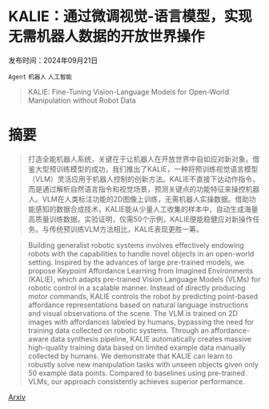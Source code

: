 # KALIE：通过微调视觉-语言模型，实现无需机器人数据的开放世界操作

发布时间：2024年09月21日

`Agent` `机器人` `人工智能`

> KALIE: Fine-Tuning Vision-Language Models for Open-World Manipulation without Robot Data

# 摘要

> 打造全能机器人系统，关键在于让机器人在开放世界中自如应对新对象。借鉴大型预训练模型的成功，我们推出了KALIE，一种将预训练视觉语言模型（VLM）灵活应用于机器人控制的创新方法。KALIE不直接下达动作指令，而是通过解析自然语言指令和视觉场景，预测关键点的功能特征来操控机器人。VLM在人类标注功能的2D图像上训练，无需机器人实操数据。借助功能感知的数据合成技术，KALIE能从少量人工收集的样本中，自动生成海量高质量训练数据。实验证明，仅需50个示例，KALIE便能稳健应对新操作任务。与传统预训练VLM方法相比，KALIE表现更胜一筹。

> Building generalist robotic systems involves effectively endowing robots with the capabilities to handle novel objects in an open-world setting. Inspired by the advances of large pre-trained models, we propose Keypoint Affordance Learning from Imagined Environments (KALIE), which adapts pre-trained Vision Language Models (VLMs) for robotic control in a scalable manner. Instead of directly producing motor commands, KALIE controls the robot by predicting point-based affordance representations based on natural language instructions and visual observations of the scene. The VLM is trained on 2D images with affordances labeled by humans, bypassing the need for training data collected on robotic systems. Through an affordance-aware data synthesis pipeline, KALIE automatically creates massive high-quality training data based on limited example data manually collected by humans. We demonstrate that KALIE can learn to robustly solve new manipulation tasks with unseen objects given only 50 example data points. Compared to baselines using pre-trained VLMs, our approach consistently achieves superior performance.

[Arxiv](https://arxiv.org/abs/2409.14066)